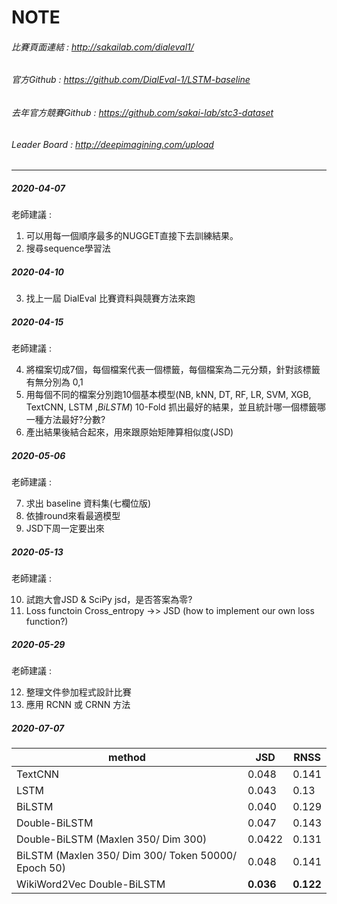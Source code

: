 # NOTE
###### 比賽頁面連結 : http://sakailab.com/dialeval1/ 

###### 官方Github : https://github.com/DialEval-1/LSTM-baseline   

###### 去年官方競賽Github : https://github.com/sakai-lab/stc3-dataset     

###### Leader Board : http://deepimagining.com/upload    
 
---

##### 2020-04-07

老師建議 : 

1. 可以用每一個順序最多的NUGGET直接下去訓練結果。
2. 搜尋sequence學習法

##### 2020-04-10

3. 找上一屆 DialEval 比賽資料與競賽方法來跑

##### 2020-04-15

老師建議 :

4. 將檔案切成7個，每個檔案代表一個標籤，每個檔案為二元分類，針對該標籤有無分別為 0,1 
5. 用每個不同的檔案分別跑10個基本模型(NB, kNN, DT, RF, LR, SVM, XGB, TextCNN, LSTM ,*BiLSTM*) 10-Fold 抓出最好的結果，並且統計哪一個標籤哪一種方法最好?分數?
6. 產出結果後結合起來，用來跟原始矩陣算相似度(JSD)

##### 2020-05-06

老師建議 :

7. 求出 baseline 資料集(七欄位版)
8. 依據round來看最適模型
9. JSD下周一定要出來 

##### 2020-05-13

老師建議 :
   
10. 試跑大會JSD & SciPy jsd，是否答案為零?         
11. Loss functoin Cross_entropy ->> JSD (how to implement our own loss function?)     

##### 2020-05-29

老師建議 :  

12. 整理文件參加程式設計比賽
13. 應用 RCNN 或 CRNN 方法

##### 2020-07-07
| method        | JSD       | RNSS      |
| ------------- | --------- | --------- |
| TextCNN       | 0.048     | 0.141     |
| LSTM          | 0.043     | 0.13      |
| BiLSTM        | 0.040 | 0.129 |
| Double-BiLSTM | 0.047     | 0.143     |
| Double-BiLSTM (Maxlen 350/ Dim 300) | 0.0422     | 0.131     |
| BiLSTM (Maxlen 350/ Dim 300/ Token 50000/ Epoch 50) | 0.048     | 0.141     |
| WikiWord2Vec Double-BiLSTM | **0.036**     | **0.122**     |
